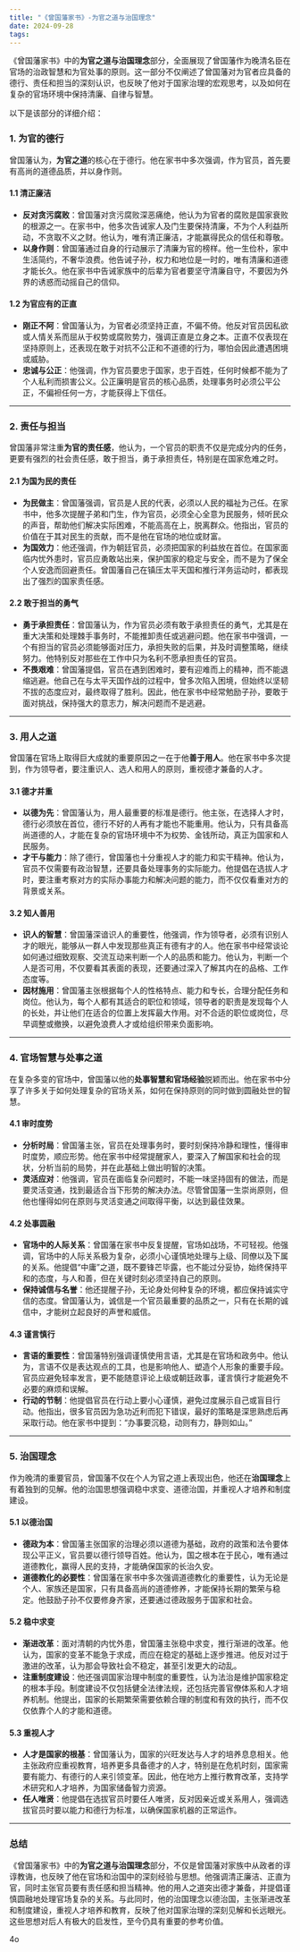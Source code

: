 ```yaml
---
title: "《曾国藩家书》-为官之道与治国理念"
date: 2024-09-28
tags:
---
```


《曾国藩家书》中的**为官之道与治国理念**部分，全面展现了曾国藩作为晚清名臣在官场的治政智慧和为官处事的原则。这一部分不仅阐述了曾国藩对为官者应具备的德行、责任和担当的深刻认识，也反映了他对于国家治理的宏观思考，以及如何在复杂的官场环境中保持清廉、自律与智慧。

以下是该部分的详细介绍：

### 1. **为官的德行**

曾国藩认为，**为官之道**的核心在于德行。他在家书中多次强调，作为官员，首先要有高尚的道德品质，并以身作则。

#### 1.1 **清正廉洁**

- **反对贪污腐败**：曾国藩对贪污腐败深恶痛绝，他认为为官者的腐败是国家衰败的根源之一。在家书中，他多次告诫家人及门生要保持清廉，不为个人利益所动，不贪取不义之财。他认为，唯有清正廉洁，才能赢得民众的信任和尊敬。
- **以身作则**：曾国藩通过自身的行动展示了清廉为官的榜样。他一生俭朴，家中生活简约，不奢华浪费。他告诫子孙，权力和地位是一时的，唯有清廉和道德才能长久。他在家书中告诫家族中的后辈为官者要坚守清廉自守，不要因为外界的诱惑而动摇自己的信仰。

#### 1.2 **为官应有的正直**

- **刚正不阿**：曾国藩认为，为官者必须坚持正直，不偏不倚。他反对官员因私欲或人情关系而屈从于权势或腐败势力，强调正直是立身之本。正直不仅表现在坚持原则上，还表现在敢于对抗不公正和不道德的行为，哪怕会因此遭遇困境或威胁。
- **忠诚与公正**：他强调，作为官员要忠于国家，忠于百姓，任何时候都不能为了个人私利而损害公义。公正廉明是官员的核心品质，处理事务时必须公平公正，不偏袒任何一方，才能获得上下信任。

------

### 2. **责任与担当**

曾国藩非常注重**为官的责任感**，他认为，一个官员的职责不仅是完成分内的任务，更要有强烈的社会责任感，敢于担当，勇于承担责任，特别是在国家危难之时。

#### 2.1 **为国为民的责任**

- **为民做主**：曾国藩强调，官员是人民的代表，必须以人民的福祉为己任。在家书中，他多次提醒子弟和门生，作为官员，必须全心全意为民服务，倾听民众的声音，帮助他们解决实际困难，不能高高在上，脱离群众。他指出，官员的价值在于其对民生的贡献，而不是他在官场的地位或财富。
- **为国效力**：他还强调，作为朝廷官员，必须把国家的利益放在首位。在国家面临内忧外患时，官员应勇敢站出来，保护国家的稳定与安全，而不是为了保全个人安逸而回避责任。曾国藩自己在镇压太平天国和推行洋务运动时，都表现出了强烈的国家责任感。

#### 2.2 **敢于担当的勇气**

- **勇于承担责任**：曾国藩认为，作为官员必须有敢于承担责任的勇气，尤其是在重大决策和处理棘手事务时，不能推卸责任或逃避问题。他在家书中强调，一个有担当的官员必须能够面对压力，承担失败的后果，并及时调整策略，继续努力。他特别反对那些在工作中只为名利不愿承担责任的官员。
- **不畏艰难**：曾国藩提倡，官员在遇到困难时，要有迎难而上的精神，而不能退缩逃避。他自己在与太平天国作战的过程中，曾多次陷入困境，但始终以坚韧不拔的态度应对，最终取得了胜利。因此，他在家书中经常勉励子孙，要敢于面对挑战，保持强大的意志力，解决问题而不是逃避。

------

### 3. **用人之道**

曾国藩在官场上取得巨大成就的重要原因之一在于他**善于用人**。他在家书中多次提到，作为领导者，要注重识人、选人和用人的原则，重视德才兼备的人才。

#### 3.1 **德才并重**

- **以德为先**：曾国藩认为，用人最重要的标准是德行。他主张，在选择人才时，德行必须放在首位，德行不好的人再有才能也不能重用。他认为，只有具备高尚道德的人，才能在复杂的官场环境中不为权势、金钱所动，真正为国家和人民服务。
- **才干与能力**：除了德行，曾国藩也十分重视人才的能力和实干精神。他认为，官员不仅需要有政治智慧，还要具备处理事务的实际能力。他提倡在选拔人才时，要注重考察对方的实际办事能力和解决问题的能力，而不仅仅看重对方的背景或关系。

#### 3.2 **知人善用**

- **识人的智慧**：曾国藩深谙识人的重要性，他强调，作为领导者，必须有识别人才的眼光，能够从一群人中发现那些真正有德有才的人。他在家书中经常谈论如何通过细致观察、交流互动来判断一个人的品质和能力。他认为，判断一个人是否可用，不仅要看其表面的表现，还要通过深入了解其内在的品格、工作态度等。
- **因材施用**：曾国藩主张根据每个人的性格特点、能力和专长，合理分配任务和岗位。他认为，每个人都有其适合的职位和领域，领导者的职责是发现每个人的长处，并让他们在适合的位置上发挥最大作用。对不合适的职位或岗位，尽早调整或撤换，以避免浪费人才或给组织带来负面影响。

------

### 4. **官场智慧与处事之道**

在复杂多变的官场中，曾国藩以他的**处事智慧和官场经验**脱颖而出。他在家书中分享了许多关于如何处理复杂的官场关系，如何在保持原则的同时做到圆融处世的智慧。

#### 4.1 **审时度势**

- **分析时局**：曾国藩主张，官员在处理事务时，要时刻保持冷静和理性，懂得审时度势，顺应形势。他在家书中经常提醒家人，要深入了解国家和社会的现状，分析当前的局势，并在此基础上做出明智的决策。
- **灵活应对**：他强调，官员在面临复杂问题时，不能一味坚持固有的做法，而是要灵活变通，找到最适合当下形势的解决办法。尽管曾国藩一生崇尚原则，但他也懂得如何在原则与灵活变通之间取得平衡，以达到最佳效果。

#### 4.2 **处事圆融**

- **官场中的人际关系**：曾国藩在家书中反复提醒，官场如战场，不可轻视。他强调，官场中的人际关系极为复杂，必须小心谨慎地处理与上级、同僚以及下属的关系。他提倡“中庸”之道，既不要锋芒毕露，也不能过分妥协，始终保持平和的态度，与人和善，但在关键时刻必须坚持自己的原则。
- **保持诚信与名誉**：他还提醒子孙，无论身处何种复杂的环境，都应保持诚实守信的态度。曾国藩认为，诚信是一个官员最重要的品质之一，只有在长期的诚信中，才能树立起良好的声誉和威信。

#### 4.3 **谨言慎行**

- **言语的重要性**：曾国藩特别强调谨慎使用言语，尤其是在官场和政务中。他认为，言语不仅是表达观点的工具，也是影响他人、塑造个人形象的重要手段。官员应避免轻率发言，更不能随意评论上级或朝廷政事，谨言慎行才能避免不必要的麻烦和误解。
- **行动的节制**：他提倡官员在行动上要小心谨慎，避免过度展示自己或盲目行动。他指出，很多官员因为急功近利而犯下错误，最好的策略是深思熟虑后再采取行动。他在家书中提到：“办事要沉稳，动则有力，静则如山。”

------

### 5. **治国理念**

作为晚清的重要官员，曾国藩不仅在个人为官之道上表现出色，他还在**治国理念**上有着独到的见解。他的治国思想强调稳中求变、道德治国，并重视人才培养和制度建设。

#### 5.1 **以德治国**

- **德政为本**：曾国藩主张国家的治理必须以道德为基础，政府的政策和法令要体现公平正义，官员要以德行领导百姓。他认为，国之根本在于民心，唯有通过道德教化，赢得人民的支持，才能确保国家的长治久安。
- **道德教化的必要性**：曾国藩在家书中多次强调道德教化的重要性，认为无论是个人、家族还是国家，只有具备高尚的道德修养，才能保持长期的繁荣与稳定。他鼓励子孙不仅要修身齐家，还要通过德政服务于国家和社会。

#### 5.2 **稳中求变**

- **渐进改革**：面对清朝的内忧外患，曾国藩主张稳中求变，推行渐进的改革。他认为，国家的变革不能急于求成，而应在稳定的基础上逐步推进。他反对过于激进的改革，认为那会导致社会不稳定，甚至引发更大的动乱。
- **注重制度建设**：他还强调国家治理中制度的重要性，认为法治是维护国家稳定的根本手段。制度建设不仅包括健全法律法规，还包括完善官僚体系和人才培养机制。他提出，国家的长期繁荣需要依赖合理的制度和有效的执行，而不仅仅依靠个人的才能和道德。

#### 5.3 **重视人才**

- **人才是国家的根基**：曾国藩认为，国家的兴旺发达与人才的培养息息相关。他主张政府应重视教育，培养更多具备德才的人才，特别是在危机时刻，国家需要有能力、有德行的人来引领变革。因此，他在地方上推行教育改革，支持学术研究和人才培养，为国家储备智力资源。
- **任人唯贤**：他提倡在选拔官员时要任人唯贤，反对因亲近或关系用人，强调选拔官员时要以能力和德行为标准，以确保国家机器的正常运作。

------

### 总结

《曾国藩家书》中的**为官之道与治国理念**部分，不仅是曾国藩对家族中从政者的谆谆教诲，也反映了他在官场和治国中的深刻经验与思想。他强调清正廉洁、正直为官，同时主张官员要有责任感和担当精神。他的用人之道突出德才兼备，并提倡谨慎圆融地处理官场复杂的关系。与此同时，他的治国理念以德治国，主张渐进改革和制度建设，重视人才培养和教育，反映了他对国家治理的深刻见解和长远眼光。这些思想对后人有极大的启发性，至今仍具有重要的参考价值。





4o